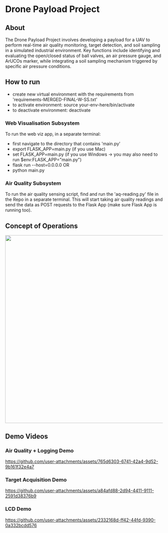 # Drone Payload Project

## About
The Drone Payload Project involves developing a payload for a UAV to perform real-time air quality monitoring, target detection, and soil sampling in a simulated industrial environment. Key functions include identifying and evaluating the open/closed status of ball valves, an air pressure gauge, and ArUCOs marker, while integrating a soil sampling mechanism triggered by specific air pressure conditions.

## How to run
* create new virtual environment with the requirements from 'requirements-MERGED-FINAL-W-SS.txt'
* to activate environment: source your-env-here/bin/activate
* to deactivate environment: deactivate

### Web Visualisation Subsystem
To run the web viz app, in a separate terminal:
* first navigate to the directory that contains 'main.py'
* export FLASK_APP=main.py (if you use Mac)
* set FLASK_APP=main.py (if you use Windows -> you may also need to run $env:FLASK_APP="main.py")
* flask run --host=0.0.0.0
OR 
* python main.py

### Air Quality Subsystem
To run the air quality sensing script, find and run the 'aq-reading.py' file in the Repo in a separate terminal. This will start taking air quality readings and send the data as POST requests to the Flask App (make sure Flask App is running too).

## Concept of Operations
<img src="https://github.com/user-attachments/assets/e5febf42-d247-47a8-80db-e96a0040c40f" width="600" />

## Demo Videos
### Air Quality + Logging Demo
https://github.com/user-attachments/assets/765d6303-6741-42a4-9d52-9b161f32e4a7

### Target Acquisition Demo
https://github.com/user-attachments/assets/a84afd88-2d94-4411-9111-2591d38376b9

### LCD Demo
https://github.com/user-attachments/assets/2332168d-ff42-44fd-9390-0a332bcdd576



